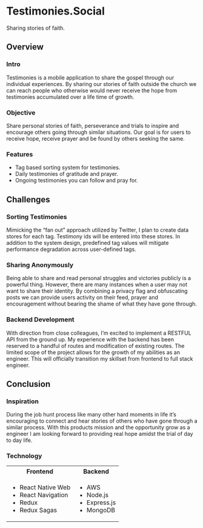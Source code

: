 Testimonies.Social
====================================================================================================================================
Sharing stories of faith.

## Overview
### Intro
Testimonies is a mobile application to share the gospel through our individual experiences. By sharing our stories of faith outside the church we can reach people who otherwise would never receive the hope from testimonies accumulated over a life time of growth.

### Objective
Share personal stories of faith, perseverance and trials to inspire and encourage others going through similar situations. Our goal is for users to receive hope, receive prayer and be found by others seeking the same.

### Features
- Tag based sorting system for testimonies. 
- Daily testimonies of gratitude and prayer. 
- Ongoing testimonies you can follow and pray for.

## Challenges
### Sorting Testimonies
Mimicking the “fan out” approach
utilized by Twitter, I plan to create data stores for each tag. Testimony ids will be entered into these stores. In addition to the system design, predefined tag values will mitigate performance degradation across user-defined tags.

### Sharing Anonymously
Being able to share and read personal struggles and victories publicly is a powerful thing. However, there are many instances when a user may not want to share their identity. By combining a privacy flag and obfuscating posts we can provide users activity on their feed, prayer and encouragement without bearing the shame of what they have gone through.

### Backend Development
With direction from close colleagues, I’m excited to implement a RESTFUL API from the ground up. My experience with the backend has been reserved to a handful of routes and modification of existing routes. The limited scope of the project allows for the growth of my abilities as an engineer. This will officially transition my skillset from frontend to full stack engineer.

## Conclusion
### Inspiration
During the job hunt process like many other hard moments in life it’s encouraging to connect and hear stories of others who have gone through a similar process. With this products mission and the opportunity grow as a engineer I am looking forward to providing real hope amidst the trial of day to day life.

### Technology
<table>
  <tr>
    <th> Frontend </th>
    <th> Backend </th>
  </tr><tr>
    <td><ul>
      <li>React Native Web</li>
      <li>React Navigation</li>
      <li>Redux</li>
      <li>Redux Sagas</li>
    </ul></td>
    <td><ul>
      <li>AWS</li>
      <li>Node.js</li>
      <li>Express.js</li>
      <li>MongoDB</li>
    </ul></td>
  </tr>
</table>
